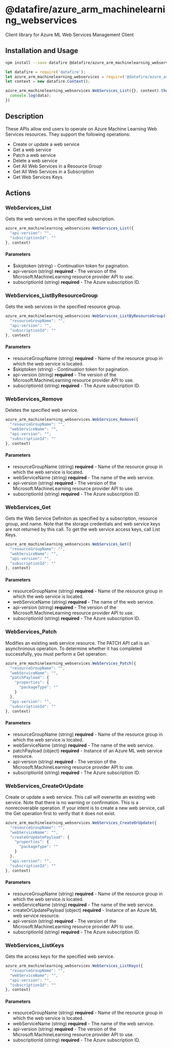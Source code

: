 # @datafire/azure_arm_machinelearning_webservices

Client library for Azure ML Web Services Management Client

## Installation and Usage
```bash
npm install --save datafire @datafire/azure_arm_machinelearning_webservices
```

```js
let datafire = require('datafire');
let azure_arm_machinelearning_webservices = require('@datafire/azure_arm_machinelearning_webservices').actions;
let context = new datafire.Context();

azure_arm_machinelearning_webservices.WebServices_List({}, context).then(data => {
  console.log(data);
})
```

## Description
These APIs allow end users to operate on Azure Machine Learning Web Services resources. They support the following operations:<ul><li>Create or update a web service</li><li>Get a web service</li><li>Patch a web service</li><li>Delete a web service</li><li>Get All Web Services in a Resource Group </li><li>Get All Web Services in a Subscription</li><li>Get Web Services Keys</li></ul>

## Actions
### WebServices_List
Gets the web services in the specified subscription.


```js
azure_arm_machinelearning_webservices.WebServices_List({
  "api-version": "",
  "subscriptionId": ""
}, context)
```

#### Parameters
* $skiptoken (string) - Continuation token for pagination.
* api-version (string) **required** - The version of the Microsoft.MachineLearning resource provider API to use.
* subscriptionId (string) **required** - The Azure subscription ID.

### WebServices_ListByResourceGroup
Gets the web services in the specified resource group.


```js
azure_arm_machinelearning_webservices.WebServices_ListByResourceGroup({
  "resourceGroupName": "",
  "api-version": "",
  "subscriptionId": ""
}, context)
```

#### Parameters
* resourceGroupName (string) **required** - Name of the resource group in which the web service is located.
* $skiptoken (string) - Continuation token for pagination.
* api-version (string) **required** - The version of the Microsoft.MachineLearning resource provider API to use.
* subscriptionId (string) **required** - The Azure subscription ID.

### WebServices_Remove
Deletes the specified web service.


```js
azure_arm_machinelearning_webservices.WebServices_Remove({
  "resourceGroupName": "",
  "webServiceName": "",
  "api-version": "",
  "subscriptionId": ""
}, context)
```

#### Parameters
* resourceGroupName (string) **required** - Name of the resource group in which the web service is located.
* webServiceName (string) **required** - The name of the web service.
* api-version (string) **required** - The version of the Microsoft.MachineLearning resource provider API to use.
* subscriptionId (string) **required** - The Azure subscription ID.

### WebServices_Get
Gets the Web Service Definiton as specified by a subscription, resource group, and name. Note that the storage credentials and web service keys are not returned by this call. To get the web service access keys, call List Keys.


```js
azure_arm_machinelearning_webservices.WebServices_Get({
  "resourceGroupName": "",
  "webServiceName": "",
  "api-version": "",
  "subscriptionId": ""
}, context)
```

#### Parameters
* resourceGroupName (string) **required** - Name of the resource group in which the web service is located.
* webServiceName (string) **required** - The name of the web service.
* api-version (string) **required** - The version of the Microsoft.MachineLearning resource provider API to use.
* subscriptionId (string) **required** - The Azure subscription ID.

### WebServices_Patch
Modifies an existing web service resource. The PATCH API call is an asynchronous operation. To determine whether it has completed successfully, you must perform a Get operation.


```js
azure_arm_machinelearning_webservices.WebServices_Patch({
  "resourceGroupName": "",
  "webServiceName": "",
  "patchPayload": {
    "properties": {
      "packageType": ""
    }
  },
  "api-version": "",
  "subscriptionId": ""
}, context)
```

#### Parameters
* resourceGroupName (string) **required** - Name of the resource group in which the web service is located.
* webServiceName (string) **required** - The name of the web service.
* patchPayload (object) **required** - Instance of an Azure ML web service resource.
* api-version (string) **required** - The version of the Microsoft.MachineLearning resource provider API to use.
* subscriptionId (string) **required** - The Azure subscription ID.

### WebServices_CreateOrUpdate
Create or update a web service. This call will overwrite an existing web service. Note that there is no warning or confirmation. This is a nonrecoverable operation. If your intent is to create a new web service, call the Get operation first to verify that it does not exist.


```js
azure_arm_machinelearning_webservices.WebServices_CreateOrUpdate({
  "resourceGroupName": "",
  "webServiceName": "",
  "createOrUpdatePayload": {
    "properties": {
      "packageType": ""
    }
  },
  "api-version": "",
  "subscriptionId": ""
}, context)
```

#### Parameters
* resourceGroupName (string) **required** - Name of the resource group in which the web service is located.
* webServiceName (string) **required** - The name of the web service.
* createOrUpdatePayload (object) **required** - Instance of an Azure ML web service resource.
* api-version (string) **required** - The version of the Microsoft.MachineLearning resource provider API to use.
* subscriptionId (string) **required** - The Azure subscription ID.

### WebServices_ListKeys
Gets the access keys for the specified web service.


```js
azure_arm_machinelearning_webservices.WebServices_ListKeys({
  "resourceGroupName": "",
  "webServiceName": "",
  "api-version": "",
  "subscriptionId": ""
}, context)
```

#### Parameters
* resourceGroupName (string) **required** - Name of the resource group in which the web service is located.
* webServiceName (string) **required** - The name of the web service.
* api-version (string) **required** - The version of the Microsoft.MachineLearning resource provider API to use.
* subscriptionId (string) **required** - The Azure subscription ID.

